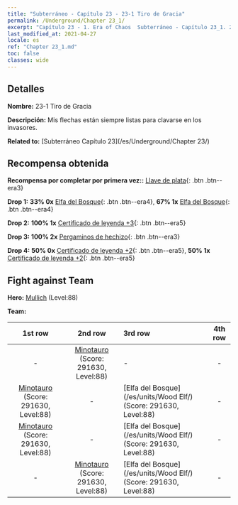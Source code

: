 ```yaml
---
title: "Subterráneo - Capítulo 23 - 23-1 Tiro de Gracia"
permalink: /Underground/Chapter 23_1/
excerpt: "Capítulo 23 - 1. Era of Chaos  Subterráneo - Capítulo 23_1. 23-1 Tiro de Gracia"
last_modified_at: 2021-04-27
locale: es
ref: "Chapter 23_1.md"
toc: false
classes: wide
---
```


## Detalles

 **Nombre:** 23-1 Tiro de Gracia

 **Descripción:** Mis flechas están siempre listas para clavarse en los invasores.

 **Related to:** [Subterráneo Capítulo 23](/es/Underground/Chapter 23/)

## Recompensa obtenida

 **Recompensa por completar por primera vez::** [Llave de plata](/ItemsES/con_693/){: .btn .btn--era3}

 **Drop 1:** **33% 0x** [Elfa del Bosque](/ItemsES/unt_201/){: .btn .btn--era4}, **67% 1x** [Elfa del Bosque](/ItemsES/unt_201/){: .btn .btn--era4}

 **Drop 2:** **100% 1x** [Certificado de leyenda +3](/ItemsES/mat_88/){: .btn .btn--era5}

 **Drop 3:** **100% 2x** [Pergaminos de hechizo](/ItemsES/con_694/){: .btn .btn--era3}

 **Drop 4:** **50% 0x** [Certificado de leyenda +2](/ItemsES/mat_81/){: .btn .btn--era5}, **50% 1x** [Certificado de leyenda +2](/ItemsES/mat_81/){: .btn .btn--era5}


## Fight against Team
 **Hero:** [Mullich](/es/heroes/Mullich/) (Level:88)

 **Team:**


  | 1st row | 2nd row | 3rd row | 4th row |
  |:----:|:----:|:----|:----:|
  | - | [Minotauro](/es/units/Minotaur/) (Score: 291630, Level:88)  | - | - |
  | [Minotauro](/es/units/Minotaur/) (Score: 291630, Level:88)  | - | [Elfa del Bosque](/es/units/Wood Elf/) (Score: 291630, Level:88)  | - |
  | [Minotauro](/es/units/Minotaur/) (Score: 291630, Level:88)  | - | [Elfa del Bosque](/es/units/Wood Elf/) (Score: 291630, Level:88)  | - |
  | - | [Minotauro](/es/units/Minotaur/) (Score: 291630, Level:88)  | [Elfa del Bosque](/es/units/Wood Elf/) (Score: 291630, Level:88)  | - |


